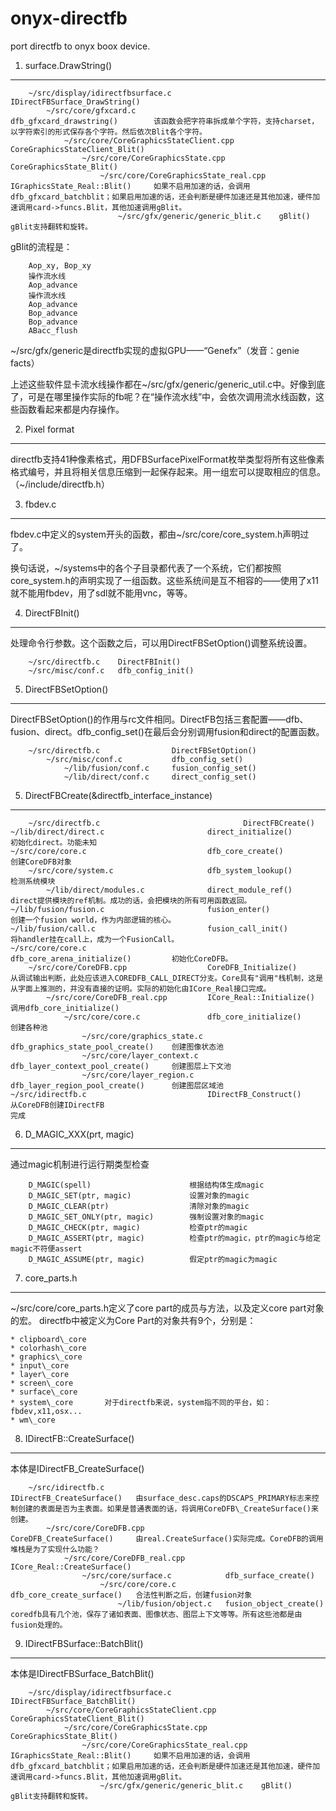 onyx-directfb
=============

port directfb to onyx boox device.

1. surface.DrawString()
--------------------------------

        ~/src/display/idirectfbsurface.c                        IDirectFBSurface_DrawString()
            ~/src/core/gfxcard.c                                dfb_gfxcard_drawstring()        该函数会把字符串拆成单个字符，支持charset，以字符索引的形式保存各个字符。然后依次Blit各个字符。
                ~/src/core/CoreGraphicsStateClient.cpp          CoreGraphicsStateClient_Blit()  
                    ~/src/core/CoreGraphicsState.cpp            CoreGraphicsState_Blit()
                        ~/src/core/CoreGraphicsState_real.cpp   IGraphicsState_Real::Blit()     如果不启用加速的话，会调用dfb_gfxcard_batchblit；如果启用加速的话，还会判断是硬件加速还是其他加速，硬件加速调用card->funcs.Blit，其他加速调用gBlit。
                            ~/src/gfx/generic/generic_blit.c    gBlit()                         gBlit支持翻转和旋转。
                            
gBlit的流程是：
        
        Aop_xy, Bop_xy
        操作流水线
        Aop_advance
        操作流水线
        Aop_advance
        Bop_advance
        Bop_advance
        ABacc_flush
~/src/gfx/generic是directfb实现的虚拟GPU——“Genefx”（发音：genie facts）

上述这些软件显卡流水线操作都在~/src/gfx/generic/generic\_util.c中。好像到底了，可是在哪里操作实际的fb呢？在“操作流水线”中，会依次调用流水线函数，这些函数看起来都是内存操作。

2. Pixel format
---------------
directfb支持41种像素格式，用DFBSurfacePixelFormat枚举类型将所有这些像素格式编号，并且将相关信息压缩到一起保存起来。用一组宏可以提取相应的信息。（~/include/directfb.h）

3. fbdev.c
----------
fbdev.c中定义的system开头的函数，都由~/src/core/core\_system.h声明过了。

换句话说，~/systems中的各个子目录都代表了一个系统，它们都按照core\_system.h的声明实现了一组函数。这些系统间是互不相容的——使用了x11就不能用fbdev，用了sdl就不能用vnc，等等。

4. DirectFBInit()
-----------------
处理命令行参数。这个函数之后，可以用DirectFBSetOption()调整系统设置。

        ~/src/directfb.c    DirectFBInit()
        ~/src/misc/conf.c   dfb_config_init()

5. DirectFBSetOption()
-----------------
DirectFBSetOption()的作用与rc文件相同。DirectFB包括三套配置——dfb、fusion、direct。dfb_config_set()在最后会分别调用fusion和direct的配置函数。

        ~/src/directfb.c                DirectFBSetOption()
            ~/src/misc/conf.c           dfb_config_set()
                ~/lib/fusion/conf.c     fusion_config_set()
                ~/lib/direct/conf.c     direct_config_set()


5. DirectFBCreate(&directfb\_interface\_instance)
-------------------------------------------------
        ~/src/directfb.c                                DirectFBCreate()
    ~/lib/direct/direct.c                       direct_initialize()                初始化direct。功能未知
    ~/src/core/core.c                           dfb_core_create()                 创建CoreDFB对象
        ~/src/core/system.c                     dfb_system_lookup()               检测系统模块
            ~/lib/direct/modules.c              direct_module_ref()                 direct提供模块的ref机制。成功的话，会把模块的所有可用函数返回。
    ~/lib/fusion/fusion.c                       fusion_enter()                     创建一个fusion world，作为内部逻辑的核心。
    ~/lib/fusion/call.c                         fusion_call_init()                将handler挂在call上，成为一个FusionCall。
    ~/src/core/core.c                           dfb_core_arena_initialize()         初始化CoreDFB。
        ~/src/core/CoreDFB.cpp                  CoreDFB_Initialize()                从调试输出判断，此处应该进入COREDFB_CALL_DIRECT分支。Core具有"调用"栈机制，这是从字面上推测的，并没有直接的证明。实际的初始化由ICore_Real接口完成。
            ~/src/core/CoreDFB_real.cpp         ICore_Real::Initialize()            调用dfb_core_initialize()
                ~/src/core/core.c               dfb_core_initialize()             创建各种池
                    ~/src/core/graphics_state.c dfb_graphics_state_pool_create()    创建图像状态池
                    ~/src/core/layer_context.c  dfb_layer_context_pool_create()     创建图层上下文池
                    ~/src/core/layer_region.c   dfb_layer_region_pool_create()      创建图层区域池
    ~/src/idirectfb.c                           IDirectFB_Construct()               从CoreDFB创建IDirectFB
    完成
6. D\_MAGIC\_XXX(prt, magic)
-------------------------------
通过magic机制进行运行期类型检查

        D_MAGIC(spell)                      根据结构体生成magic
        D_MAGIC_SET(ptr, magic)             设置对象的magic
        D_MAGIC_CLEAR(ptr)                  清除对象的magic
        D_MAGIC_SET_ONLY(ptr, magic)        强制设置对象的magic
        D_MAGIC_CHECK(ptr, magic)           检查ptr的magic
        D_MAGIC_ASSERT(ptr, magic)          检查ptr的magic，ptr的magic与给定magic不符便assert
        D_MAGIC_ASSUME(ptr, magic)          假定ptr的magic为magic

7. core\_parts.h
---------------
~/src/core/core\_parts.h定义了core part的成员与方法，以及定义core part对象的宏。
directfb中被定义为Core Part的对象共有9个，分别是：

    * clipboard\_core
    * colorhash\_core
    * graphics\_core
    * input\_core
    * layer\_core
    * screen\_core
    * surface\_core
    * system\_core       对于directfb来说，system指不同的平台，如：fbdev,x11,osx...
    * wm\_core

8. IDirectFB::CreateSurface()
-----------------------------
本体是IDirectFB\_CreateSurface()

        ~/src/idirectfb.c                           IDirectFB_CreateSurface()   由surface_desc.caps的DSCAPS_PRIMARY标志来控制创建的表面是否为主表面。如果是普通表面的话，将调用CoreDFB\_CreateSurface()来创建。
            ~/src/core/CoreDFB.cpp                  CoreDFB_CreateSurface()     由real.CreateSurface()实际完成。CoreDFB的调用堆栈是为了实现什么功能？
                ~/src/core/CoreDFB_real.cpp         ICore_Real::CreateSurface()
                    ~/src/core/surface.c            dfb_surface_create()
                        ~/src/core/core.c           dfb_core_create_surface()   合法性判断之后，创建fusion对象
                            ~/lib/fusion/object.c   fusion_object_create()      coredfb具有几个池，保存了诸如表面、图像状态、图层上下文等等。所有这些池都是由fusion处理的。

9. IDirectFBSurface::BatchBlit()
--------------------------------
本体是IDirectFBSurface\_BatchBlit()

        ~/src/display/idirectfbsurface.c                    IDirectFBSurface_BatchBlit()
            ~/src/core/CoreGraphicsStateClient.cpp          CoreGraphicsStateClient_Blit()  
                ~/src/core/CoreGraphicsState.cpp            CoreGraphicsState_Blit()
                    ~/src/core/CoreGraphicsState_real.cpp   IGraphicsState_Real::Blit()     如果不启用加速的话，会调用dfb_gfxcard_batchblit；如果启用加速的话，还会判断是硬件加速还是其他加速，硬件加速调用card->funcs.Blit，其他加速调用gBlit。
                        ~/src/gfx/generic/generic_blit.c    gBlit()                         gBlit支持翻转和旋转。
